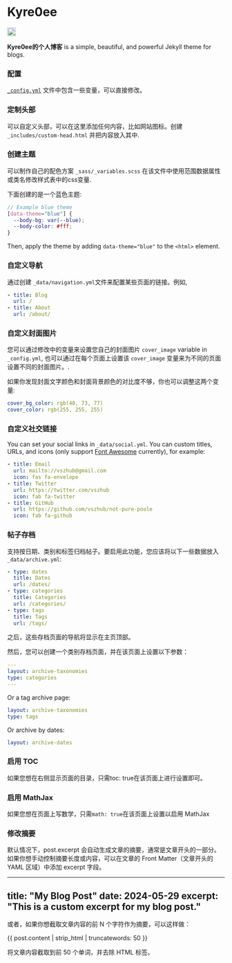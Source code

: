 # Kyre0ee <!-- omit in toc -->

<a href="https://jekyll-themes.com">
  <img src="https://img.shields.io/badge/featured%20on-JekyllThemes-red.svg" height="20" alt="Jekyll Themes Shield" >
</a>

**Kyre0ee的个人博客** is a simple, beautiful, and powerful Jekyll theme for blogs. 

### 配置

 [`_config.yml`](_config.yml) 文件中包含一些变量，可以直接修改。

### 定制头部

可以自定义头部，可以在这里添加任何内容，比如网站图标。创建 `_includes/custom-head.html` 并把内容放入其中.

### 创建主题

可以制作自己的配色方案 `_sass/_variables.scss` 在该文件中使用范围数据属性或类名修改样式表中的css变量.

下面创建的是一个蓝色主题:

```scss
// Example blue theme
[data-theme="blue"] {
  --body-bg: var(--blue);
  --body-color: #fff;
}
```

Then, apply the theme by adding `data-theme="blue"` to the `<html>` element.

### 自定义导航

通过创建 `_data/navigation.yml`文件来配置某些页面的链接。例如,

```yml
- title: Blog
  url: /
- title: About
  url: /about/
```

### 自定义封面图片

您可以通过修改中的变量来设置您自己的封面图片 `cover_image` variable in `_config.yml`, 也可以通过在每个页面上设置该 `cover_image` 变量来为不同的页面设置不同的封面图片。.

如果你发现封面文字颜色和封面背景颜色的对比度不够，你也可以调整这两个变量:

```yml
cover_bg_color: rgb(40, 73, 77)
cover_color: rgb(255, 255, 255)
```

### 自定义社交链接

You can set your social links in `_data/social.yml`. You can custom titles, URLs, and icons (only support [Font Awesome](https://fontawesome.com/) currently), for example:

```yml
- title: Email
  url: mailto://vszhub@gmail.com
  icon: fas fa-envelope
- title: Twitter
  url: https://twitter.com/vszhub
  icon: fab fa-twitter
- title: GitHub
  url: https://github.com/vszhub/not-pure-poole
  icon: fab fa-github
```

### 帖子存档

支持按日期、类别和标签归档帖子。要启用此功能，您应该将以下一些数据放入 `_data/archive.yml`:

```yml
- type: dates
  title: Dates
  url: /dates/
- type: categories
  title: Categories
  url: /categories/
- type: tags
  title: Tags
  url: /tags/
```

之后，这些存档页面的导航将显示在主页顶部。

然后，您可以创建一个类别存档页面，并在该页面上设置以下参数：

```yml
---
layout: archive-taxonomies
type: categories
---
```

Or a tag archive page:

```yml
layout: archive-taxonomies
type: tags
```

Or archive by dates:

```yml
layout: archive-dates
```

### 启用 TOC

如果您想在右侧显示页面的目录，只需toc: true在该页面上进行设置即可。

### 启用 MathJax

如果您想在页面上写数学，只需`math: true`在该页面上设置以启用 MathJax  

### 修改摘要

默认情况下，post.excerpt 会自动生成文章的摘要，通常是文章开头的一部分。如果你想手动控制摘要长度或内容，可以在文章的 Front Matter（文章开头的 YAML 区域）中添加 excerpt 字段。

---
title: "My Blog Post"
date: 2024-05-29
excerpt: "This is a custom excerpt for my blog post."
---

或者，如果你想截取文章内容的前 N 个字符作为摘要，可以这样做：
<p>{{ post.content | strip_html | truncatewords: 50 }}</p>  
将文章内容截取到前 50 个单词，并去除 HTML 标签。

